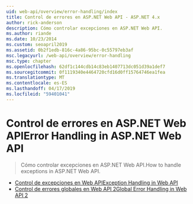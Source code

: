 ```yaml
---
uid: web-api/overview/error-handling/index
title: Control de errores en ASP.NET Web API - ASP.NET 4.x
author: rick-anderson
description: Cómo controlar excepciones en ASP.NET Web API.
ms.author: riande
ms.date: 10/23/2014
ms.custom: seoapril2019
ms.assetid: 0b2f1edb-816c-4a86-95bc-0c55797eb3af
msc.legacyurl: /web-api/overview/error-handling
msc.type: chapter
ms.openlocfilehash: 62df1c144cdb14c83eb1407713dc051d39a1def7
ms.sourcegitcommit: 0f1119340e4464720cfd16d0ff15764746ea1fea
ms.translationtype: MT
ms.contentlocale: es-ES
ms.lasthandoff: 04/17/2019
ms.locfileid: "59401041"
---
```

# <a name="error-handling-in-aspnet-web-api"></a><span data-ttu-id="350aa-103">Control de errores en ASP.NET Web API</span><span class="sxs-lookup"><span data-stu-id="350aa-103">Error Handling in ASP.NET Web API</span></span>

> <span data-ttu-id="350aa-104">Cómo controlar excepciones en ASP.NET Web API.</span><span class="sxs-lookup"><span data-stu-id="350aa-104">How to handle exceptions in ASP.NET Web API.</span></span>


- [<span data-ttu-id="350aa-105">Control de excepciones en Web API</span><span class="sxs-lookup"><span data-stu-id="350aa-105">Exception Handling in Web API</span></span>](exception-handling.md)
- [<span data-ttu-id="350aa-106">Control de errores globales en Web API 2</span><span class="sxs-lookup"><span data-stu-id="350aa-106">Global Error Handling in Web API 2</span></span>](web-api-global-error-handling.md)
